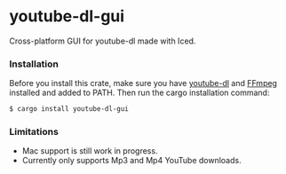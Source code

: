 # youtube-dl-gui

Cross-platform GUI for youtube-dl made with Iced.

### Installation

Before you install this crate, make sure you have [youtube-dl](https://github.com/ytdl-org/youtube-dl)
and [FFmpeg](https://github.com/FFmpeg/FFmpeg) installed and added to PATH.
Then run the cargo installation command:

```bash
$ cargo install youtube-dl-gui
```

### Limitations

* Mac support is still work in progress.
* Currently only supports Mp3 and Mp4 YouTube downloads.


